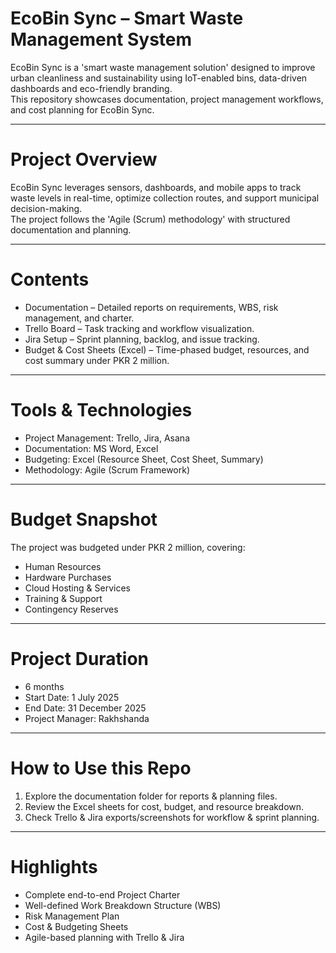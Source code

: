 # EcoBin Sync – Smart Waste Management System

EcoBin Sync is a 'smart waste management solution' designed to improve urban cleanliness and sustainability using IoT-enabled bins, data-driven dashboards
and eco-friendly branding.  
This repository showcases documentation, project management workflows, and cost planning for EcoBin Sync.

---
# Project Overview
EcoBin Sync leverages sensors, dashboards, and mobile apps to track waste levels in real-time, optimize collection routes, and support municipal decision-making.  
The project follows the 'Agile (Scrum) methodology' with structured documentation and planning.

---
# Contents
- Documentation – Detailed reports on requirements, WBS, risk management, and charter.  
- Trello Board – Task tracking and workflow visualization.  
- Jira Setup – Sprint planning, backlog, and issue tracking.  
- Budget & Cost Sheets (Excel) – Time-phased budget, resources, and cost summary under PKR 2 million.  

---
# Tools & Technologies
- Project Management: Trello, Jira, Asana  
- Documentation: MS Word, Excel  
- Budgeting: Excel (Resource Sheet, Cost Sheet, Summary)  
- Methodology: Agile (Scrum Framework)  
---

# Budget Snapshot
The project was budgeted under PKR 2 million, covering:  
- Human Resources  
- Hardware Purchases  
- Cloud Hosting & Services  
- Training & Support  
- Contingency Reserves  
---

# Project Duration 
- 6 months
- Start Date: 1 July 2025  
- End Date: 31 December 2025  
- Project Manager: Rakhshanda  
---

# How to Use this Repo
1. Explore the documentation folder for reports & planning files.  
2. Review the Excel sheets for cost, budget, and resource breakdown.  
3. Check Trello & Jira exports/screenshots for workflow & sprint planning.  
---

# Highlights
- Complete end-to-end Project Charter 
- Well-defined Work Breakdown Structure (WBS)  
- Risk Management Plan  
- Cost & Budgeting Sheets  
- Agile-based planning with Trello & Jira
